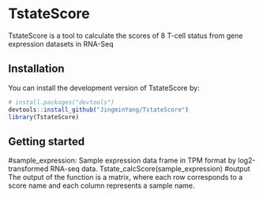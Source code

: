 # TstateScore
TstateScore is a tool to calculate the scores of 8 T-cell status from gene expression datasets in RNA-Seq

## Installation

You can install the development version of TstateScore by:

``` r
# install.packages("devtools")
devtools::install_github("JingminYang/TstateScore")
library(TstateScore)
```

## Getting started

#sample_expression: Sample expression data frame in TPM format by log2-transformed RNA-seq data.
Tstate_calcScore(sample_expression)
#output
The output of the function is a matrix, where each row corresponds to a score name and each column represents a sample name. 
